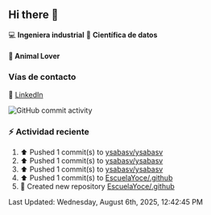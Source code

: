 ## Hi there 👋

:computer: **Ingeniera industrial**
:pencil: **Científica de datos**

#### 🐶 **Animal Lover**

### Vías de contacto

🔗 [LinkedIn](https://www.linkedin.com/in/yocelin-saba-vivas-8b452b23a)


![GitHub commit activity](https://img.shields.io/github/commit-activity/m/ysabasv/ysabasv)

### :zap: Actividad reciente
<!--RECENT_ACTIVITY:start-->
1. ⬆️ Pushed 1 commit(s) to [ysabasv/ysabasv](https://github.com/ysabasv/ysabasv)<br>
2. ⬆️ Pushed 1 commit(s) to [ysabasv/ysabasv](https://github.com/ysabasv/ysabasv)<br>
3. ⬆️ Pushed 1 commit(s) to [ysabasv/ysabasv](https://github.com/ysabasv/ysabasv)<br>
4. ⬆️ Pushed 1 commit(s) to [EscuelaYoce/.github](https://github.com/EscuelaYoce/.github)<br>
5. 📔 Created new repository [EscuelaYoce/.github](https://github.com/EscuelaYoce/.github)<br>
<!--RECENT_ACTIVITY:end-->
<!--RECENT_ACTIVITY:last_update-->
Last Updated: Wednesday, August 6th, 2025, 12:42:45 PM
<!--RECENT_ACTIVITY:last_update_end-->
